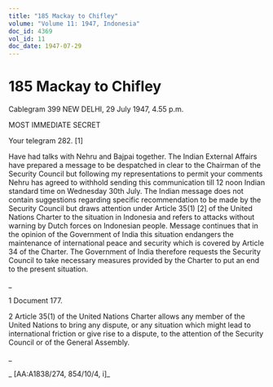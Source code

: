```yaml
---
title: "185 Mackay to Chifley"
volume: "Volume 11: 1947, Indonesia"
doc_id: 4369
vol_id: 11
doc_date: 1947-07-29
---
```


# 185 Mackay to Chifley

Cablegram 399 NEW DELHI, 29 July 1947, 4.55 p.m.

MOST IMMEDIATE SECRET

Your telegram 282. [1]

Have had talks with Nehru and Bajpai together. The Indian External Affairs have prepared a message to be despatched in clear to the Chairman of the Security Council but following my representations to permit your comments Nehru has agreed to withhold sending this communication till 12 noon Indian standard time on Wednesday 30th July. The Indian message does not contain suggestions regarding specific recommendation to be made by the Security Council but draws attention under Article 35(1) [2] of the United Nations Charter to the situation in Indonesia and refers to attacks without warning by Dutch forces on Indonesian people. Message continues that in the opinion of the Government of India this situation endangers the maintenance of international peace and security which is covered by Article 34 of the Charter. The Government of India therefore requests the Security Council to take necessary measures provided by the Charter to put an end to the present situation.

_

1 Document 177.

2 Article 35(1) of the United Nations Charter allows any member of the United Nations to bring any dispute, or any situation which might lead to international friction or give rise to a dispute, to the attention of the Security Council or of the General Assembly.

_

_ [AA:A1838/274, 854/10/4, i]_
